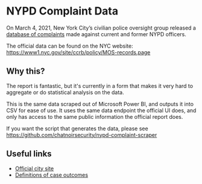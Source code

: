 # NYPD Complaint Data

On March 4, 2021, New York City’s civilian police oversight group released a [database of complaints](https://nymag.com/intelligencer/2021/03/the-city-just-published-a-massive-nypd-misconduct-database.html) made against current and former NYPD officers. 

The official data can be found on the NYC website: https://www1.nyc.gov/site/ccrb/policy/MOS-records.page

## Why this? 

The report is fantastic, but it's currently in a form that makes it very hard to aggregate or do statistical analysis on the data.

This is the same data scraped out of Microsoft Power BI, and outputs it into CSV for ease of use. It uses the same data endpoint the official UI does, and only has access to the same public information the official report does.

If you want the script that generates the data, please see https://github.com/chatnoirsecurity/nypd-complaint-scraper

## Useful links
* [Official city site](https://www1.nyc.gov/site/ccrb/policy/MOS-records.page)
* [Definitions of case outcomes](https://www1.nyc.gov/site/ccrb/investigations/case-outcomes.page)
